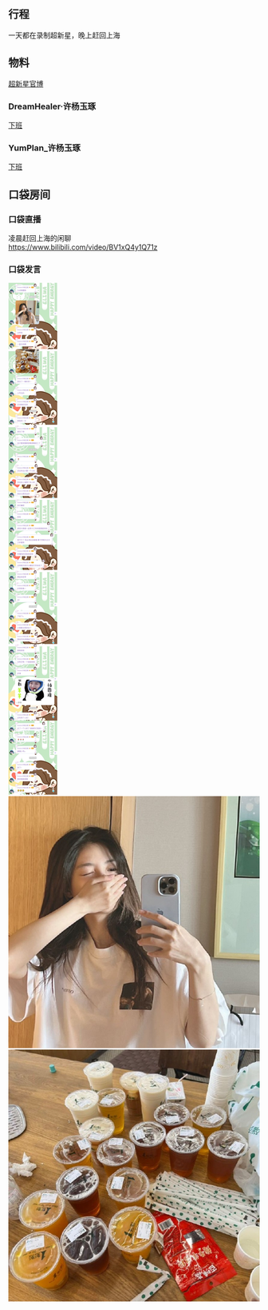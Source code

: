 ## 行程
一天都在录制超新星，晚上赶回上海

## 物料
[超新星官博](https://weibo.com/5236952807/KEGsuhN3j)
### DreamHealer·许杨玉琢
[下班](https://weibo.com/6375088879/KEzBOaXqX)<br>
### YumPlan_许杨玉琢
[下班](https://weibo.com/7335378002/KEzvisYCz)<br>
## 口袋房间
### 口袋直播
凌晨赶回上海的闲聊<br>
https://www.bilibili.com/video/BV1xQ4y1Q71z

### 口袋发言
![口袋发言](./pocket48/imgs/messages1.jpeg)<br>
![口袋发言](./pocket48/imgs/P1.jpeg)<br>
![口袋发言](./pocket48/imgs/P2.jpeg)<br>


